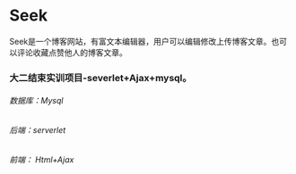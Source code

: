 # Seek
Seek是一个博客网站，有富文本编辑器，用户可以编辑修改上传博客文章。也可以评论收藏点赞他人的博客文章。
### 大二结束实训项目-severlet+Ajax+mysql。

###### 数据库：Mysql
###### 后端：serverlet
###### 前端： Html+Ajax
